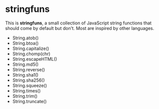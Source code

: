 # stringfuns
 
This is **stringfuns**, a small collection of JavaScript string functions that
should come by default but don't. Most are inspired by other languages.
 
- String.atob()
- String.btoa()
- String.capitalize()
- String.chomp(chr)
- String.escapeHTML()
- String.md5()
- String.reverse()
- String.sha1()
- String.sha256()
- String.squeeze()
- String.times()
- String.trim()
- String.truncate()
